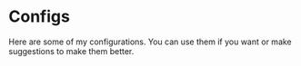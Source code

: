 # Configs

Here are some of my configurations.
You can use them if you want or make suggestions to make them better.
